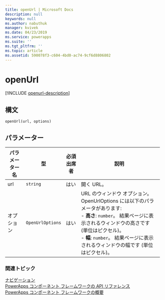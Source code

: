 ```yaml
---
title: openUrl | Microsoft Docs
description: null
keywords: null
ms.author: nabuthuk
manager: kvivek
ms.date: 04/23/2019
ms.service: powerapps
ms.suite: ''
ms.tgt_pltfrm: ''
ms.topic: article
ms.assetid: 590078f3-c604-4bd0-ac74-9cf6d8806802
---
```


# <a name="openurl"></a>openUrl

[!INCLUDE [openurl-description](includes/openurl-description.md)]

## <a name="syntax"></a>構文

`openUrl(url, options)`

## <a name="parameters"></a>パラメーター

| パラメーター名|型|必須出席者|説明|
| ------------- |----|--------|-----------|
|url|`string`|はい|開く URL。|
|オプション|`OpenUrlOptions`|はい|URL のウィンドウ オプション。 OpenUrlOptions には以下のパラメータがあります: <br/>- **高さ**: `number`。 結果ページに表示されるウィンドウの高さです (単位はピクセル)。<br/>- **幅**: `number`。 結果ページに表示されるウィンドウの幅です (単位はピクセル)。|


### <a name="related-topics"></a>関連トピック

[ナビゲーション](../navigation.md)<br/>
[PowerApps コンポーネント フレームワークの API リファレンス](../../reference/index.md)<br/>
[PowerApps コンポーネント フレームワークの概要](../../overview.md)